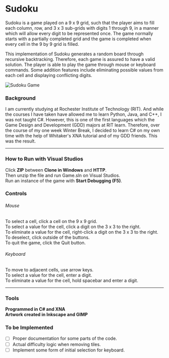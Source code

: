 # Sudoku
Sudoku is a game played on a 9 x 9 grid, such that the player aims to fill each column, row, 
and 3 x 3 sub-grids with digits 1 through 9, in a manner which will allow every digit to be 
represented once. The game normally starts with a partially completed grid and the game is 
completed when every cell in the 9 by 9 grid is filled.  

This implementation of Sudoku generates a random board through recursive backtracking.
Therefore, each game is assured to have a valid solution. The player is able to play the game 
through mouse or keyboard commands. Some addition features include eliminating possible values
from each cell and displaying conflicting digits.

![Sudoku Game](https://raw.github.com/Eternyte/Sudoku/master/Snapshots/10.JPG)

### Background
I am currently studying at Rochester Institute of Technology (RIT). And while the courses I have
taken have allowed me to learn Python, Java, and C++, I was not taught C#. However, this is
one of the first languages which the Game Design and Development (GDD) majors at RIT learn.
Therefore, over the course of my one week Winter Break, I decided to learn C# on my own time with 
the help of Whitaker's XNA tutorial and of my GDD friends. This was the result.

-----------------------
### How to Run with Visual Studios
Click **ZIP** between **Clone in Windows** and **HTTP**.  
Then unzip the file and run Game.sln on Visual Studios.  
Run an instance of the game with **Start Debugging (F5)**.  

### Controls
###### Mouse
To select a cell, click a cell on the 9 x 9 grid.  
To select a value for the cell, click a digit on the 3 x 3 to the right.  
To eliminate a value for the cell, right-click a digit on the 3 x 3 to the right.  
To deselect, click outside of the buttons.  
To quit the game, click the Quit button.

###### Keyboard
To move to adjacent cells, use arrow keys.  
To select a value for the cell, enter a digit.  
To eliminate a value for the cell, hold spacebar and enter a digit.

-----------------------
### Tools
**Programmed in C# and XNA**  
**Artwork created in Inkscape and GIMP**

### To be Implemented
- [ ] Proper documentation for some parts of the code.
- [ ] Actual difficulty logic when removing tiles.
- [ ] Implement some form of initial selection for keyboard.
